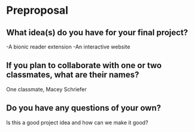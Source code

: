 # Preproposal

## What idea(s) do you have for your final project?

-A bionic reader extension
-An interactive website

## If you plan to collaborate with one or two classmates, what are their names?

One classmate, Macey Schriefer

## Do you have any questions of your own?

Is this a good project idea and how can we make it good?
